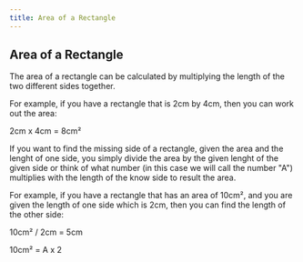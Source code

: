 ```yaml
---
title: Area of a Rectangle
---
```

## Area of a Rectangle

The area of a rectangle can be calculated by multiplying the length of the two different sides together.

For example, if you have a rectangle that is 2cm by 4cm, then you can work out the area:

2cm x 4cm = 8cm²

<!-- https://www.khanacademy.org/math/basic-geo/basic-geo-area-and-perimeter/area-formula-intuition/v/finding-missing-side-when-given-area-math-3rd-grade-khan-academy  -->

<!-- #### More Information: -->
<!-- Please add any articles you think might be helpful to read before writing the article -->

If you want to find the missing side of a rectangle, given the area and the lenght of one side, you simply divide the area by the given lenght of the given side or think of what number (in this case we will call the number "A") multiplies with the length of the know side to result the area.

For example, if you have a rectangle that has an area of 10cm², and you are given the length of one side which is 2cm, then you can find the length of the other side:

10cm² / 2cm = 5cm

10cm² = A x 2

